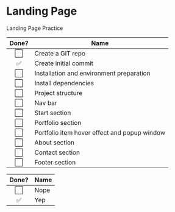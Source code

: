 # Landing Page
Landing Page Practice

Done? | Name
:---:| ---
⬜️| Create a GIT repo
✅| Create initial commit
⬜️️| Installation and environment preparation
⬜️| Install dependencies
⬜️️| Project structure
⬜️| Nav bar
⬜️️| Start section
⬜️| Portfolio section
⬜️️| Portfolio item hover effect and popup window
⬜️| About section
⬜️️| Contact section
⬜️| Footer section

Done? | Name
:---:| ---
⬜️| Nope
✅| Yep
